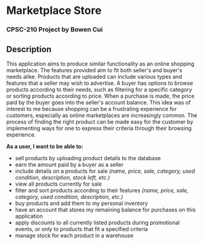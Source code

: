 # Marketplace Store
### CPSC-210 Project by Bowen Cui

## Description
This application aims to produce similar functionality as an online shopping marketplace. The features provided aim 
to fit both seller's and buyer's needs alike. Products that are uploaded can include various types and features that a seller may wish to advertise. A buyer has options to browse 
products according to their needs, such as filtering for a specific category or sorting products according to price. 
When a purchase is made, the price paid by the buyer goes into the seller's account balance. This idea was of interest 
to me because 
shopping can be a frustrating experience for 
customers, especially 
as online marketplaces are increasingly common. The process of finding the right product can be made easy for the 
customer by implementing ways for one to express their criteria through their browsing experience.

**As a user, I want to be able to:**
- sell products by uploading product details to the database
- earn the amount paid by a buyer as a seller
- include details on a products for sale *(name, price, sale, category, used condition, description, stock left, etc.)*
- view all products currently for sale
- filter and sort products according to their features *(name, price, sale, category, used condition, description, etc.)*
- buy products and add them to my personal inventory
- have an account that stores my remaining balance for purchases on this application
- apply discounts to all currently listed products during promotional events, or only to products that fit a specified 
  criteria
- manage stock for each product in a warehouse